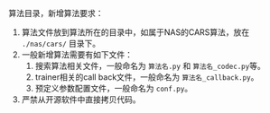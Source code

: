 算法目录，新增算法要求：

1. 算法文件放到算法所在的目录中，如属于NAS的CARS算法，放在 `./nas/cars/` 目录下。
2. 一般新增算法需要有如下文件：
   1. 搜索算法相关文件，一般命名为 `算法名.py` 和 `算法名_codec.py`等。
   2. trainer相关的call back文件，一般命名为 `算法名_callback.py`。
   3. 预定义参数配置文件，一般命名为 `conf.py`。
3. 严禁从开源软件中直接拷贝代码。
